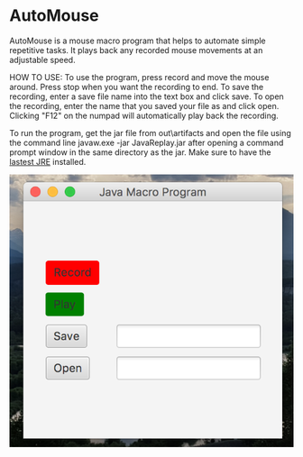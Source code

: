 # AutoMouse

AutoMouse is a mouse macro program that helps to automate simple repetitive tasks. It plays back any recorded
mouse movements at an adjustable speed.

HOW TO USE: To use the program, press record and move the mouse around. Press stop when you want the recording to end.
To save the recording, enter a save file name into the text box and click save.
To open the recording, enter the name that you saved your file as and click open.
Clicking "F12" on the numpad will automatically play back the recording.


To run the program, get the jar file from out\artifacts and open the file using the command line javaw.exe -jar JavaReplay.jar after opening a command prompt window in the same directory as the jar. Make sure to have the [lastest JRE](http://www.oracle.com/technetwork/java/javase/downloads/jre8-downloads-2133155.html) installed.

![Alt text](https://github.com/Ryanfsdf/AutoMouse/blob/master/Sample.png "")

